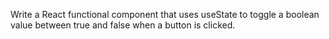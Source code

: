 Write a React functional component that uses useState to toggle a boolean value between true and false when a button is clicked.
